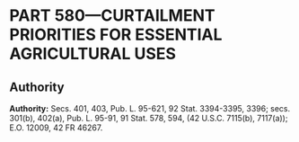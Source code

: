 # PART 580—CURTAILMENT PRIORITIES FOR ESSENTIAL AGRICULTURAL USES


## Authority

**Authority:** Secs. 401, 403, Pub. L. 95-621, 92 Stat. 3394-3395, 3396; secs. 301(b), 402(a), Pub. L. 95-91, 91 Stat. 578, 594, (42 U.S.C. 7115(b), 7117(a)); E.O. 12009, 42 FR 46267. 


